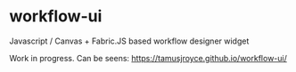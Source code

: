 # workflow-ui
Javascript / Canvas + Fabric.JS based workflow designer widget


Work in progress. Can be seens:  https://tamusjroyce.github.io/workflow-ui/
